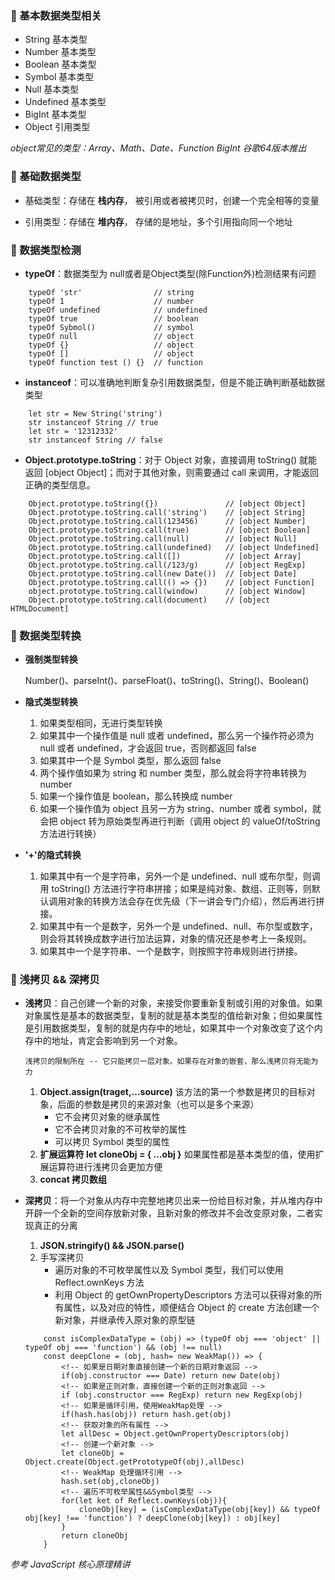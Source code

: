 ### :dart: 基本数据类型相关
- String      基本类型
- Number      基本类型
- Boolean     基本类型
- Symbol      基本类型
- Null        基本类型
- Undefined   基本类型
- BigInt      基本类型
- Object      引用类型

*object常见的类型：Array、Math、Date、Function*
*BigInt 谷歌64版本推出*

### :lollipop: 基础数据类型

- 基础类型：存储在 **栈内存**， 被引用或者被拷贝时，创建一个完全相等的变量

- 引用类型：存储在 **堆内存**， 存储的是地址，多个引用指向同一个地址

### :busstop:  数据类型检测

- **typeOf**：数据类型为 null或者是Object类型(除Function外)检测结果有问题
```
    typeOf 'str'                // string
    typeOf 1                    // number
    typeOf undefined            // undefined
    typeOf true                 // boolean
    typeOf Sybmol()             // symbol
    typeOf null                 // object
    typeOf {}                   // object
    typeOf []                   // object
    typeOf function test () {}  // function
```
- **instanceof**：可以准确地判断复杂引用数据类型，但是不能正确判断基础数据类型
```
    let str = New String('string')
    str instanceof String // true
    let str = '12312332'
    str instanceof String // false
```
- **Object.prototype.toString**：对于 Object 对象，直接调用 toString() 就能返回 [object Object]；而对于其他对象，则需要通过 call 来调用，才能返回正确的类型信息。 

```
    Object.prototype.toString({})               // [object Object]
    Object.prototype.toString.call('string')    // [object String]
    Object.prototype.toString.call(123456)      // [object Number]
    Object.prototype.toString.call(true)        // [object Boolean]
    Object.prototype.toString.call(null)        // [object Null]
    Object.prototype.toString.call(undefined)   // [object Undefined]
    Object.prototype.toString.call([])          // [object Array]
    Object.prototype.toString.call(/123/g)      // [object RegExp]
    Object.prototype.toString.call(new Date())  // [object Date]
    Object.prototype.toString.call(() => {})    // [object Function]
    object.prototype.toString.call(window)      // [object Window]
    Object.prototype.toString.call(document)    // [object HTMLDocument]
```
### :busstop: 数据类型转换
- **强制类型转换**  

    Number()、parseInt()、parseFloat()、toString()、String()、Boolean()
- **隐式类型转换**
    1. 如果类型相同，无进行类型转换
    2. 如果其中一个操作值是 null 或者 undefined，那么另一个操作符必须为 null 或者 undefined，才会返回 true，否则都返回 false
    3. 如果其中一个是 Symbol 类型，那么返回 false
    4. 两个操作值如果为 string 和 number 类型，那么就会将字符串转换为 number
    5. 如果一个操作值是 boolean，那么转换成 number
    6. 如果一个操作值为 object 且另一方为 string、number 或者 symbol，就会把 object 转为原始类型再进行判断（调用 object 的 valueOf/toString 方法进行转换）
- **'+'的隐式转换**
    1. 如果其中有一个是字符串，另外一个是 undefined、null 或布尔型，则调用 toString() 方法进行字符串拼接；如果是纯对象、数组、正则等，则默认调用对象的转换方法会存在优先级（下一讲会专门介绍），然后再进行拼接。
    2. 如果其中有一个是数字，另外一个是 undefined、null、布尔型或数字，则会将其转换成数字进行加法运算，对象的情况还是参考上一条规则。
    3. 如果其中一个是字符串、一个是数字，则按照字符串规则进行拼接。
### :busstop: 浅拷贝 && 深拷贝
- **浅拷贝**：自己创建一个新的对象，来接受你要重新复制或引用的对象值。如果对象属性是基本的数据类型，复制的就是基本类型的值给新对象；但如果属性是引用数据类型，复制的就是内存中的地址，如果其中一个对象改变了这个内存中的地址，肯定会影响到另一个对象。

    ```浅拷贝的限制所在 -- 它只能拷贝一层对象。如果存在对象的嵌套，那么浅拷贝将无能为力```  

    1. **Object.assign(traget,...source)** 该方法的第一个参数是拷贝的目标对象，后面的参数是拷贝的来源对象（也可以是多个来源）
        - 它不会拷贝对象的继承属性
        - 它不会拷贝对象的不可枚举的属性
        - 可以拷贝 Symbol 类型的属性
    2. **扩展运算符 let cloneObj = { ...obj }** 如果属性都是基本类型的值，使用扩展运算符进行浅拷贝会更加方便
    3. **concat 拷贝数组**
- **深拷贝**：将一个对象从内存中完整地拷贝出来一份给目标对象，并从堆内存中开辟一个全新的空间存放新对象，且新对象的修改并不会改变原对象，二者实现真正的分离
    1. **JSON.stringify() && JSON.parse()**
    2. 手写深拷贝 
        - 遍历对象的不可枚举属性以及 Symbol 类型，我们可以使用 Reflect.ownKeys 方法
        - 利用 Object 的 getOwnPropertyDescriptors 方法可以获得对象的所有属性，以及对应的特性，顺便结合 Object 的 create 方法创建一个新对象，并继承传入原对象的原型链
    ```
        const isComplexDataType = (obj) => (typeOf obj === 'object' || typeOf obj === 'function') && (obj !== null)
        const deepClone = (obj, hash= new WeakMap()) => {
            <!-- 如果是日期对象直接创建一个新的日期对象返回 -->
            if(obj.constructor === Date) return new Date(obj)
            <!-- 如果是正则对象，直接创建一个新的正则对象返回 -->
            if (obj.constructor === RegExp) return new RegExp(obj)
            <!-- 如果是循环引用，使用WeakMap处理 -->
            if(hash.has(obj)) return hash.get(obj)
            <!-- 获取对象的所有属性 -->
            let allDesc = Object.getOwnPropertyDescriptors(obj)
            <!-- 创建一个新对象 -->
            let cloneObj = Object.create(Object.getPrototypeOf(obj),allDesc)
            <!-- WeakMap 处理循环引用 -->
            hash.set(obj,cloneObj)
            <!-- 遍历不可枚举属性&&Symbol类型 -->
            for(let ket of Reflect.ownKeys(obj)){
                cloneObj[key] = (isComplexDataType(obj[key]) && typeOf obj[key] !== 'function') ? deepClone(obj[key]) : obj[key]
            }
            return cloneObj
        }
    ```
*参考 JavaScript 核心原理精讲*